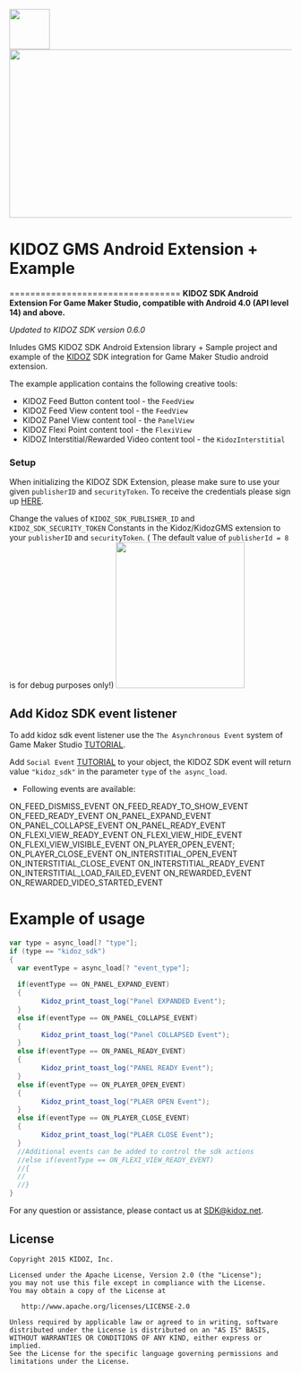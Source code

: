 <a href="url"><img src="https://github.com/Kidoz-SDK/Kidoz_Android_SDK_Example/blob/master/graphics/App%20icon.png" align="left" height="72" width="72" ></a><br>
[<img src="https://kidoz-cdn.s3.amazonaws.com/wordpress/kidoz_small.gif" width="533px" height="300px">](https://www.youtube.com/watch?v=-ljFjRn7jeM)

# KIDOZ GMS Android Extension + Example
=================================
**KIDOZ SDK Android Extension For Game Maker Studio, compatible with Android 4.0 (API level 14) and above.** 

*Updated to KIDOZ SDK version 0.6.0*
 
Inludes GMS KIDOZ SDK Android Extension library + Sample project and example of the [KIDOZ](http://www.kidoz.net) SDK integration for Game Maker Studio android extension.

The example application contains the following creative tools:
* KIDOZ Feed Button content tool - the `FeedView`
* KIDOZ Feed View content tool - the `FeedView`
* KIDOZ Panel View content tool - the `PanelView`
* KIDOZ Flexi Point content tool - the `FlexiView`
* KIDOZ Interstitial/Rewarded Video content tool - the `KidozInterstitial`

### Setup
When initializing the KIDOZ SDK Extension, please make sure to use your given `publisherID` and `securityToken`. To receive the credentials please sign up [HERE](http://accounts.kidoz.net/publishers/register?utm_source=&utm_content=&utm_campaign=&utm_medium=).
</br>
 
Change the values of `KIDOZ_SDK_PUBLISHER_ID` and `KIDOZ_SDK_SECURITY_TOKEN` Constants in the Kidoz/KidozGMS extension to your `publisherID` and `securityToken`. ( The default value of `publisherId = 8` is for debug purposes only!)
<img src="https://s3.amazonaws.com/kidoz-cdn/sdk/GitHub_Tutorial_Img/gms_tutorial_1.JPG" width="230px" height="260px">

## Add Kidoz SDK event listener
To add kidoz sdk event listener use the `The Asynchronous Event` system of Game Maker Studio  [TUTORIAL](https://docs.yoyogames.com/source/dadiospice/000_using%20gamemaker/events/async%20event.html).

Add `Social Event`  [TUTORIAL](https://docs.yoyogames.com/source/dadiospice/001_advanced%20use/more%20about%20async%20events/social.html)  to your object, the KIDOZ SDK event will return value `"kidoz_sdk"` in the parameter `type` of `the async_load`.

 - Following events are available:
 
 ON_FEED_DISMISS_EVENT
	ON_FEED_READY_TO_SHOW_EVENT
	ON_FEED_READY_EVENT
 ON_PANEL_EXPAND_EVENT
	ON_PANEL_COLLAPSE_EVENT
 ON_PANEL_READY_EVENT
 ON_FLEXI_VIEW_READY_EVENT
 ON_FLEXI_VIEW_HIDE_EVENT
 ON_FLEXI_VIEW_VISIBLE_EVENT
 ON_PLAYER_OPEN_EVENT;
 ON_PLAYER_CLOSE_EVENT
 ON_INTERSTITIAL_OPEN_EVENT
 ON_INTERSTITIAL_CLOSE_EVENT
 ON_INTERSTITIAL_READY_EVENT
	ON_INTERSTITIAL_LOAD_FAILED_EVENT
	ON_REWARDED_EVENT
	ON_REWARDED_VIDEO_STARTED_EVENT

# Example of usage

```groovy
var type = async_load[? "type"];
if (type == "kidoz_sdk")
{
  var eventType = async_load[? "event_type"];
  
  if(eventType == ON_PANEL_EXPAND_EVENT) 
  {
        Kidoz_print_toast_log("Panel EXPANDED Event");
  }
  else if(eventType == ON_PANEL_COLLAPSE_EVENT)
  {
        Kidoz_print_toast_log("Panel COLLAPSED Event");
  }
  else if(eventType == ON_PANEL_READY_EVENT)
  {
        Kidoz_print_toast_log("PANEL READY Event");
  }
  else if(eventType == ON_PLAYER_OPEN_EVENT)
  {
        Kidoz_print_toast_log("PLAER OPEN Event");
  }
  else if(eventType == ON_PLAYER_CLOSE_EVENT)
  {
        Kidoz_print_toast_log("PLAER CLOSE Event");
  }
  //Additional events can be added to control the sdk actions
  //else if(eventType == ON_FLEXI_VIEW_READY_EVENT)
  //{
  //      
  //}
}
``` 

For any question or assistance, please contact us at SDK@kidoz.net.
</br>

License
--------

    Copyright 2015 KIDOZ, Inc.

    Licensed under the Apache License, Version 2.0 (the "License");
    you may not use this file except in compliance with the License.
    You may obtain a copy of the License at

       http://www.apache.org/licenses/LICENSE-2.0

    Unless required by applicable law or agreed to in writing, software
    distributed under the License is distributed on an "AS IS" BASIS,
    WITHOUT WARRANTIES OR CONDITIONS OF ANY KIND, either express or implied.
    See the License for the specific language governing permissions and
    limitations under the License.
 
